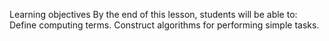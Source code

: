 Learning objectives
By the end of this lesson, students will be able to:
Define computing terms.
Construct algorithms for performing simple tasks.

